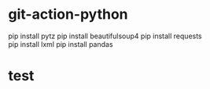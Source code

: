 # git-action-python

pip install pytz
pip install beautifulsoup4 
pip install requests    
pip install lxml
pip install pandas    

# test